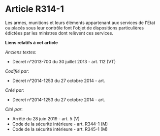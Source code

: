 # Article R314-1

Les armes, munitions et leurs éléments appartenant aux services de l'Etat ou placés sous leur contrôle font l'objet de
dispositions particulières édictées par les ministres dont relèvent ces services.

**Liens relatifs à cet article**

_Anciens textes_:

  - Décret n°2013-700 du 30 juillet 2013 - art. 112 (VT)

_Codifié par_:

  - Décret n°2014-1253 du 27 octobre 2014 - art.

_Créé par_:

  - Décret n°2014-1253 du 27 octobre 2014 - art.

_Cité par_:

  - Arrêté du 28 juin 2019 - art. 5 (V)
  - Code de la sécurité intérieure - art. R344-1 (M)
  - Code de la sécurité intérieure - art. R345-1 (M)
